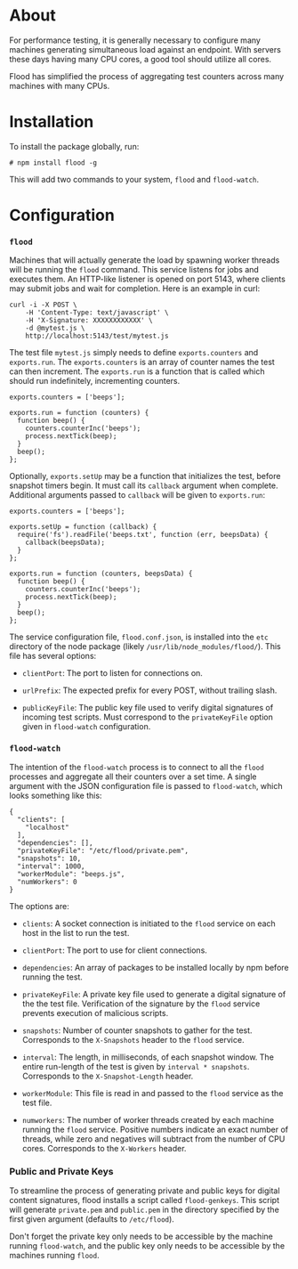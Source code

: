 About
=====

For performance testing, it is generally necessary to configure many machines
generating simultaneous load against an endpoint. With servers these days
having many CPU cores, a good tool should utilize all cores.

Flood has simplified the process of aggregating test counters across many
machines with many CPUs.

Installation
============

To install the package globally, run:

    # npm install flood -g

This will add two commands to your system, `flood` and `flood-watch`.

Configuration
=============

### `flood`

Machines that will actually generate the load by spawning worker threads will
be running the `flood` command. This service listens for jobs and executes
them. An HTTP-like listener is opened on port 5143, where clients may submit
jobs and wait for completion. Here is an example in curl:

    curl -i -X POST \
        -H 'Content-Type: text/javascript' \
        -H 'X-Signature: XXXXXXXXXXXX' \
        -d @mytest.js \
        http://localhost:5143/test/mytest.js

The test file `mytest.js` simply needs to define `exports.counters` and
`exports.run`. The `exports.counters` is an array of counter names the test can
then increment. The `exports.run` is a function that is called which should run
indefinitely, incrementing counters.

    exports.counters = ['beeps'];

    exports.run = function (counters) {
      function beep() {
        counters.counterInc('beeps');
        process.nextTick(beep);
      }
      beep();
    };

Optionally, `exports.setUp` may be a function that initializes the test, before
snapshot timers begin. It must call its `callback` argument when complete.
Additional arguments passed to `callback` will be given to `exports.run`:

    exports.counters = ['beeps'];

    exports.setUp = function (callback) {
      require('fs').readFile('beeps.txt', function (err, beepsData) {
        callback(beepsData);
      }
    };

    exports.run = function (counters, beepsData) {
      function beep() {
        counters.counterInc('beeps');
        process.nextTick(beep);
      }
      beep();
    };

The service configuration file, `flood.conf.json`, is installed into the
`etc` directory of the node package (likely `/usr/lib/node_modules/flood/`).
This file has several options:

 * `clientPort`: The port to listen for connections on.

 * `urlPrefix`: The expected prefix for every POST, without trailing slash.

 * `publicKeyFile`: The public key file used to verify digital signatures of
   incoming test scripts. Must correspond to the `privateKeyFile` option
   given in `flood-watch` configuration.

### `flood-watch`

The intention of the `flood-watch` process is to connect to all the `flood`
processes and aggregate all their counters over a set time. A single argument
with the JSON configuration file is passed to `flood-watch`, which looks
something like this:

    {
      "clients": [
        "localhost"
      ],
      "dependencies": [],
      "privateKeyFile": "/etc/flood/private.pem",
      "snapshots": 10,
      "interval": 1000,
      "workerModule": "beeps.js",
      "numWorkers": 0
    }

The options are:

 * `clients`: A socket connection is initiated to the `flood` service on each
   host in the list to run the test.

 * `clientPort`: The port to use for client connections.

 * `dependencies`: An array of packages to be installed locally by npm before
   running the test.

 * `privateKeyFile`: A private key file used to generate a digital signature
   of the the test file. Verification of the signature by the `flood` service
   prevents execution of malicious scripts.

 * `snapshots`: Number of counter snapshots to gather for the test.
   Corresponds to the `X-Snapshots` header to the `flood` service.

 * `interval`: The length, in milliseconds, of each snapshot window. The
   entire run-length of the test is given by `interval * snapshots`.
   Corresponds to the `X-Snapshot-Length` header.

 * `workerModule`: This file is read in and passed to the `flood` service as
   the test file.

 * `numworkers`: The number of worker threads created by each machine running
   the `flood` service. Positive numbers indicate an exact number of threads,
   while zero and negatives will subtract from the number of CPU cores.
   Corresponds to the `X-Workers` header.

### Public and Private Keys

To streamline the process of generating private and public keys for digital
content signatures, flood installs a script called `flood-genkeys`. This
script will generate `private.pem` and `public.pem` in the directory
specified by the first given argument (defaults to `/etc/flood`).

Don't forget the private key only needs to be accessible by the machine
running `flood-watch`, and the public key only needs to be accessible by the
machines running `flood`.
